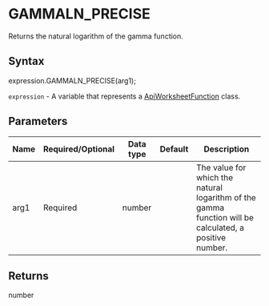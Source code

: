 # GAMMALN_PRECISE

Returns the natural logarithm of the gamma function.

## Syntax

expression.GAMMALN_PRECISE(arg1);

`expression` - A variable that represents a [ApiWorksheetFunction](../ApiWorksheetFunction.md) class.

## Parameters

| **Name** | **Required/Optional** | **Data type** | **Default** | **Description** |
| ------------- | ------------- | ------------- | ------------- | ------------- |
| arg1 | Required | number |  | The value for which the natural logarithm of the gamma function will be calculated, a positive number. |

## Returns

number